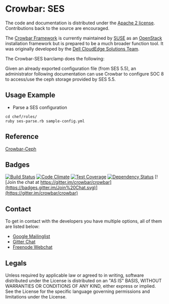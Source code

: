 # Crowbar: SES

The code and documentation is distributed under the [Apache 2 license](http://www.apache.org/licenses/LICENSE-2.0.html).
Contributions back to the source are encouraged.

The [Crowbar Framework](https://github.com/crowbar/crowbar) is currently maintained by [SUSE](http://www.suse.com/) as
an [OpenStack](http://openstack.org) installation framework but is prepared to be a much broader function tool. It was
originally developed by the [Dell CloudEdge Solutions Team](http://dell.com/openstack).

The Crowbar-SES barclamp does the following:

Given an already exported configuration file (from SES 5.5), an administrator following documentation can use Crowbar to configure SOC 8 to access/use the ceph storage provided by SES 5.5.

## Usage Example

* Parse a SES configuration

```
cd chef/roles/
ruby ses-parse.rb sample-config.yml
```

## Reference

[Crowbar-Ceph](https://github.com/crowbar/crowbar-ceph)

## Badges

[![Build Status](https://travis-ci.org/crowbar/crowbar-ses.svg?branch=master)](https://travis-ci.org/crowbar/crowbar-ses)
[![Code Climate](https://codeclimate.com/github/crowbar/crowbar-ses/badges/gpa.svg)](https://codeclimate.com/github/crowbar/crowbar-ses)
[![Test Coverage](https://codeclimate.com/github/crowbar/crowbar-ses/badges/coverage.svg)](https://codeclimate.com/github/crowbar/crowbar-ses)
[![Dependency Status](https://gemnasium.com/crowbar/crowbar-ses.svg)](https://gemnasium.com/crowbar/crowbar-ses)
[![Join the chat at https://gitter.im/crowbar/crowbar](https://badges.gitter.im/Join%20Chat.svg)](https://gitter.im/crowbar/crowbar)

## Contact

To get in contact with the developers you have multiple options, all of them are listed below:

* [Google Mailinglist](https://groups.google.com/forum/#!forum/crowbar)
* [Gitter Chat](https://gitter.im/crowbar/crowbar)
* [Freenode Webchat](http://webchat.freenode.net/?channels=%23crowbar)

## Legals

Unless required by applicable law or agreed to in writing, software distributed under the License is distributed on
an "AS IS" BASIS, WITHOUT WARRANTIES OR CONDITIONS OF ANY KIND, either express or implied. See the License for the
specific language governing permissions and limitations under the License.
